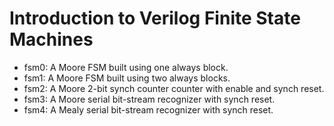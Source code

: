 # Introduction to Verilog Finite State Machines

- fsm0: A Moore FSM built using one always block.
- fsm1: A Moore FSM built using two always blocks.
- fsm2: A Moore 2-bit synch counter counter with enable and synch reset.
- fsm3: A Moore serial bit-stream recognizer with synch reset.
- fsm4: A Mealy serial bit-stream recognizer with synch reset.
